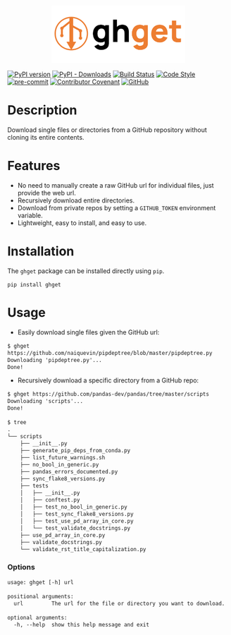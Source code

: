 <p align="center">
  <img width=60% height=auto src="https://github.com/marwanhawari/ghget/raw/main/docs/ghget_logo.png" alt="ghget logo"/>
  
</p>

[![PyPI version](https://badge.fury.io/py/ghget.svg)](https://badge.fury.io/py/ghget)
[![PyPI - Downloads](https://img.shields.io/pypi/dm/ghget)](https://pypi.org/project/ghget/)
[![Build Status](https://github.com/marwanhawari/ghget/actions/workflows/build.yml/badge.svg)](https://github.com/marwanhawari/ghget/actions)
[![Code Style](https://img.shields.io/badge/code%20style-black-000000.svg)](https://github.com/psf/black)
[![pre-commit](https://img.shields.io/badge/pre--commit-enabled-brightgreen?logo=pre-commit&logoColor=white)](https://github.com/pre-commit/pre-commit)
[![Contributor Covenant](https://img.shields.io/badge/Contributor%20Covenant-2.1-4baaaa.svg)](https://github.com/marwanhawari/ghget/blob/main/CODE_OF_CONDUCT.md)
[![GitHub](https://img.shields.io/github/license/marwanhawari/ghget?color=blue)](https://github.com/marwanhawari/ghget/blob/main/LICENSE)

# Description
Download single files or directories from a GitHub repository without cloning its entire contents.

# Features
* No need to manually create a raw GitHub url for individual files, just provide the web url.
* Recursively download entire directories.
* Download from private repos by setting a `GITHUB_TOKEN` environment variable.
* Lightweight, easy to install, and easy to use.

# Installation
The `ghget` package can be installed directly using `pip`.
```
pip install ghget
```

# Usage
* Easily download single files given the GitHub url:
```
$ ghget https://github.com/naiquevin/pipdeptree/blob/master/pipdeptree.py
Downloading 'pipdeptree.py'...
Done!
```

* Recursively download a specific directory from a GitHub repo: 
```
$ ghget https://github.com/pandas-dev/pandas/tree/master/scripts
Downloading 'scripts'...
Done!

$ tree
.
└── scripts
    ├── __init__.py
    ├── generate_pip_deps_from_conda.py
    ├── list_future_warnings.sh
    ├── no_bool_in_generic.py
    ├── pandas_errors_documented.py
    ├── sync_flake8_versions.py
    ├── tests
    │   ├── __init__.py
    │   ├── conftest.py
    │   ├── test_no_bool_in_generic.py
    │   ├── test_sync_flake8_versions.py
    │   ├── test_use_pd_array_in_core.py
    │   └── test_validate_docstrings.py
    ├── use_pd_array_in_core.py
    ├── validate_docstrings.py
    └── validate_rst_title_capitalization.py

```


### Options
```
usage: ghget [-h] url

positional arguments:
  url         The url for the file or directory you want to download.

optional arguments:
  -h, --help  show this help message and exit
```
